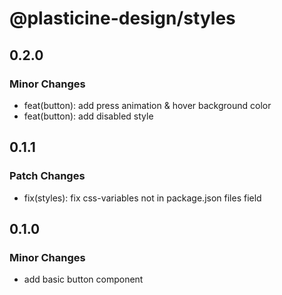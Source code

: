 # @plasticine-design/styles

## 0.2.0

### Minor Changes

- feat(button): add press animation & hover background color
- feat(button): add disabled style

## 0.1.1

### Patch Changes

- fix(styles): fix css-variables not in package.json files field

## 0.1.0

### Minor Changes

- add basic button component
